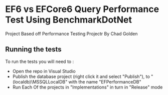 # EF6 vs EFCore6 Query Performance Test Using BenchmarkDotNet

Project Based off Performance Testing Projectr By Chad Golden

## Running the tests

To run the tests you will need to :

- Open the repo in Visual Studio
- Publish the database project (right click it and select "Publish"), to "(localdb)\MSSQLLocalDB" with the name "EFPerformanceDB"
- Run Each Of the projects in "Implementations" in turn in "Release" mode

